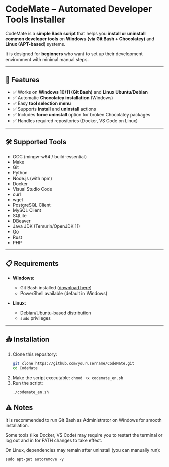 # CodeMate – Automated Developer Tools Installer

CodeMate is a **simple Bash script** that helps you **install or uninstall common developer tools** on **Windows (via Git Bash + Chocolatey)** and **Linux (APT-based)** systems.

It is designed for **beginners** who want to set up their development environment with minimal manual steps.

---

## 🚀 Features

- ✅ Works on **Windows 10/11 (Git Bash)** and **Linux Ubuntu/Debian**
- ✅ Automatic **Chocolatey installation** (Windows)
- ✅ Easy **tool selection menu**
- ✅ Supports **install** and **uninstall** actions
- ✅ Includes **force uninstall** option for broken Chocolatey packages
- ✅ Handles required repositories (Docker, VS Code on Linux)

---

## 🛠️ Supported Tools

- GCC (mingw-w64 / build-essential)
- Make
- Git
- Python
- Node.js (with npm)
- Docker
- Visual Studio Code
- curl
- wget
- PostgreSQL Client
- MySQL Client
- SQLite
- DBeaver
- Java JDK (Temurin/OpenJDK 11)
- Go
- Rust
- PHP

---

## 📋 Requirements

- **Windows:**  
  - Git Bash installed ([download here](https://git-scm.com/downloads))  
  - PowerShell available (default in Windows)  

- **Linux:**  
  - Debian/Ubuntu-based distribution  
  - `sudo` privileges  

---

## 📥 Installation

1. Clone this repository:
   ```bash
   git clone https://github.com/yourusername/CodeMate.git
   cd CodeMate
   ```
2. Make the script executable:
   ```chmod +x codemate_en.sh```
3. Run the script:
   ```
   ./codemate_en.sh
   ```

## ⚠️ Notes
   It is recommended to run Git Bash as Administrator on Windows for smooth installation.

   Some tools (like Docker, VS Code) may require you to restart the terminal or log out and in for PATH changes to take effect.

   On Linux, dependencies may remain after uninstall (you can manually run):

   ```sudo apt-get autoremove -y```


